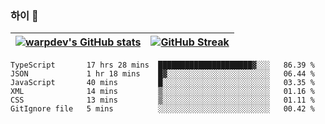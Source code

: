 
### 하이 👋
[![warpdev's GitHub stats](https://github-readme-stats.vercel.app/api?username=warpdev&show_icons=true&theme=vue-dark)](#) |[![GitHub Streak](https://github-readme-streak-stats.herokuapp.com/?user=warpdev&theme=dark)](#)
--- | --- |
<!--START_SECTION:waka-->

```text
TypeScript       17 hrs 28 mins  █████████████████████▓░░░   86.39 %
JSON             1 hr 18 mins    █▓░░░░░░░░░░░░░░░░░░░░░░░   06.44 %
JavaScript       40 mins         █░░░░░░░░░░░░░░░░░░░░░░░░   03.35 %
XML              14 mins         ▒░░░░░░░░░░░░░░░░░░░░░░░░   01.16 %
CSS              13 mins         ▒░░░░░░░░░░░░░░░░░░░░░░░░   01.11 %
GitIgnore file   5 mins          ░░░░░░░░░░░░░░░░░░░░░░░░░   00.42 %
```

<!--END_SECTION:waka-->

<!--
**warpdev/warpdev** is a ✨ _special_ ✨ repository because its `README.md` (this file) appears on your GitHub profile.

Here are some ideas to get you started:

- 🔭 I’m currently working on ...
- 🌱 I’m currently learning ...
- 👯 I’m looking to collaborate on ...
- 🤔 I’m looking for help with ...
- 💬 Ask me about ...
- 📫 How to reach me: ...
- 😄 Pronouns: ...
- ⚡ Fun fact: ...
-->
